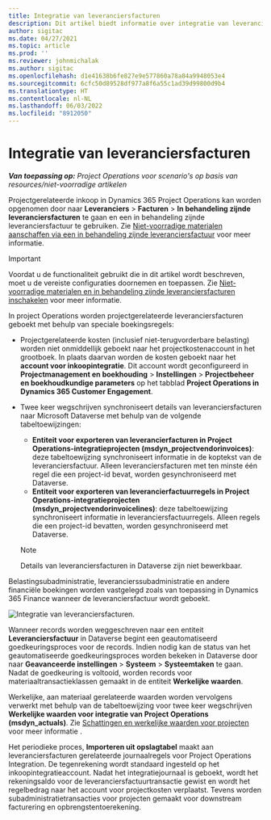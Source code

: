 ```yaml
---
title: Integratie van leveranciersfacturen
description: Dit artikel biedt informatie over integratie van leveranciersfacturen in Project Operations.
author: sigitac
ms.date: 04/27/2021
ms.topic: article
ms.prod: ''
ms.reviewer: johnmichalak
ms.author: sigitac
ms.openlocfilehash: d1e41638b6fe827e9e577860a78a84a9948053e4
ms.sourcegitcommit: 6cfc50d89528df977a8f6a55c1ad39d99800d9b4
ms.translationtype: HT
ms.contentlocale: nl-NL
ms.lasthandoff: 06/03/2022
ms.locfileid: "8912050"
---
```

# <a name="vendor-invoice-integration"></a>Integratie van leveranciersfacturen

_**Van toepassing op:** Project Operations voor scenario's op basis van resources/niet-voorradige artikelen_

Projectgerelateerde inkoop in Dynamics 365 Project Operations kan worden opgenomen door naar **Leveranciers** > **Facturen** > **In behandeling zijnde leveranciersfacturen** te gaan en een in behandeling zijnde leveranciersfactuur te gebruiken. Zie [Niet-voorradige materialen aanschaffen via een in behandeling zijnde leveranciersfactuur](../procurement/pending-vendor-invoices.md) voor meer informatie.

> [!IMPORTANT]
> Voordat u de functionaliteit gebruikt die in dit artikel wordt beschreven, moet u de vereiste configuraties doornemen en toepassen. Zie [Niet-voorradige materialen en in behandeling zijnde leveranciersfacturen inschakelen](../procurement/configure-materials-nonstocked.md) voor meer informatie.

In project Operations worden projectgerelateerde leveranciersfacturen geboekt met behulp van speciale boekingsregels:

- Projectgerelateerde kosten (inclusief niet-terugvorderbare belasting) worden niet onmiddellijk geboekt naar het projectkostenaccount in het grootboek. In plaats daarvan worden de kosten geboekt naar het **account voor inkoopintegratie**. Dit account wordt geconfigureerd in **Projectmanagement en boekhouding** > **Instellingen** > **Projectbeheer en boekhoudkundige parameters** op het tabblad **Project Operations in Dynamics 365 Customer Engagement**.
- Twee keer wegschrijven synchroniseert details van leveranciersfacturen naar Microsoft Dataverse met behulp van de volgende tabeltoewijzingen:

     - **Entiteit voor exporteren van leverancierfacturen in Project Operations-integratieprojecten (msdyn_projectvendorinvoices)**: deze tabeltoewijzing synchroniseert informatie in de koptekst van de leveranciersfactuur. Alleen leveranciersfacturen met ten minste één regel die een project-id bevat, worden gesynchroniseerd met Dataverse.
     - **Entiteit voor exporteren van leverancierfactuurregels in Project Operations-integratieprojecten (msdyn_projectvendorinvoicelines)**: deze tabeltoewijzing synchroniseert informatie in leveranciersfactuurregels. Alleen regels die een project-id bevatten, worden gesynchroniseerd met Dataverse.

     > [!NOTE]
     > Details van leveranciersfacturen in Dataverse zijn niet bewerkbaar.

Belastingsubadministratie, leverancierssubadministratie en andere financiële boekingen worden vastgelegd zoals van toepassing in Dynamics 365 Finance wanneer de leveranciersfactuur wordt geboekt.

![Integratie van leveranciersfacturen.](media/DW7VendorInvoice.png)

Wanneer records worden weggeschreven naar een entiteit **Leveranciersfactuur** in Dataverse begint een geautomatiseerd goedkeuringsproces voor de records. Indien nodig kan de status van het geautomatiseerde goedkeuringsproces worden bekeken in Dataverse door naar **Geavanceerde instellingen** > **Systeem** > **Systeemtaken** te gaan. Nadat de goedkeuring is voltooid, worden records voor materiaaltransactieklassen gemaakt in de entiteit **Werkelijke waarden**.

Werkelijke, aan materiaal gerelateerde waarden worden vervolgens verwerkt met behulp van de tabeltoewijzing voor twee keer wegschrijven **Werkelijke waarden voor integratie van Project Operations (msdyn_actuals)**. Zie [Schattingen en werkelijke waarden voor projecten](resource-dual-write-estimates-actuals.md) voor meer informatie .

Het periodieke proces, **Importeren uit opslagtabel** maakt aan leveranciersfacturen gerelateerde journaalregels voor Project Operations Integration. De tegenrekening wordt standaard ingesteld op het inkoopintegratieaccount. Nadat het integratiejournaal is geboekt, wordt het rekeningsaldo voor de leveranciersfactuurtransactie gewist en wordt het regelbedrag naar het account voor projectkosten verplaatst. Tevens worden subadministratietransacties voor projecten gemaakt voor downstream facturering en opbrengstentoerekening.

